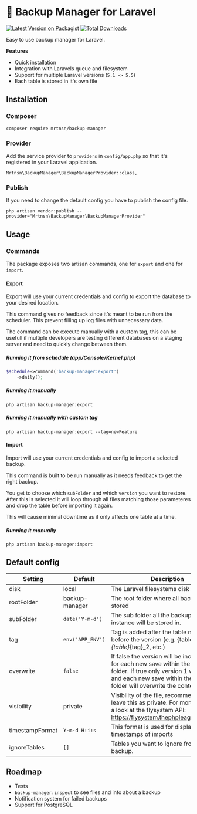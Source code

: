 # 💼 Backup Manager for Laravel

[![Latest Version on Packagist](https://img.shields.io/packagist/v/mrtnsn/backup-manager.svg?style=flat-square)](https://packagist.org/packages/mrtnsn/backup-manager)
[![Total Downloads](https://img.shields.io/packagist/dt/mrtnsn/backup-manager.svg?style=flat-square)](https://packagist.org/packages/mrtnsn/backup-manager)

Easy to use backup manager for Laravel.

**Features**
- Quick installation
- Integration with Laravels queue and filesystem
- Support for multiple Laravel versions (`5.1 => 5.5`)
- Each table is stored in it's own file

## Installation

### Composer
```
composer require mrtnsn/backup-manager
```

### Provider
Add the service provider to `providers` in `config/app.php` so that it's registered
in your Laravel application.

```
Mrtnsn\BackupManager\BackupManagerProvider::class,
```

### Publish
If you need to change the default config you have to publish the config file.

```
php artisan vendor:publish --provider="Mrtnsn\BackupManager\BackupManagerProvider"
```

## Usage

### Commands
The package exposes two artisan commands, one for `export` and one for `import`.

#### Export
Export will use your current credentials and config to export the database
to your desired location.

This command gives no feedback since it's meant to be run from the scheduler.
This prevent filling up log files with unnecessary data.

The command can be execute manually with a custom tag, this can be usefull if multiple developers
are testing different databases on a staging server and need to quickly change between them.

##### Running it from schedule (app/Console/Kernel.php)
```php
$schedule->command('backup-manager:export')
    ->daily();
```

##### Running it manually
```
php artisan backup-manager:export
```

##### Running it manually with custom tag
```
php artisan backup-manager:export --tag=newFeature
```

#### Import
Import will use your current credentials and config to import a selected backup.

This command is built to be run manually as it needs feedback to get the right backup.

You get to choose which `subFolder` and which `version` you want to restore.
After this is selected it will loop through all files matching those parameteres
and drop the table before importing it again.

This will cause minimal downtime as it only affects one table at a time.

##### Running it manually
```
php artisan backup-manager:import
```

## Default config
|Setting|Default|Description|
|---	|---	|---	|
|disk|local|The Laravel filesystems disk to use|
|rootFolder|backup-manager|The root folder where all backups will be stored|
|subFolder|`date('Y-m-d')`|The sub folder all the backups for that instance will be stored in.|
|tag|`env('APP_ENV')`|Tag is added after the table name and before the version (e.g. {table}_{tag}_1, {table}_{tag}_2, etc.)|
|overwrite|`false`|If false the version will be incremented for each new save within the same sub folder. If true only version 1 will exist and each new save within the same sub folder will overwrite the content.|
|visibility|private|Visibility of the file, recommended to leave this as private. For more info take a look at the flysystem API: https://flysystem.thephpleague.com/api/|
|timestampFormat|`Y-m-d H:i:s`|This format is used for displaying the timestamps of imports|
|ignoreTables|`[]`|Tables you want to ignore from the backup.|

## Roadmap
- Tests 
- `backup-manager:inspect` to see files and info about a backup
- Notification system for failed backups
- Support for PostgreSQL